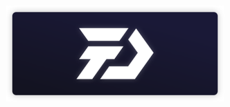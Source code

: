 <div align="center">
    <img src="https://github.com/fariid37/fariid37/raw/main/logo.svg?sanitize=true">
</div>
